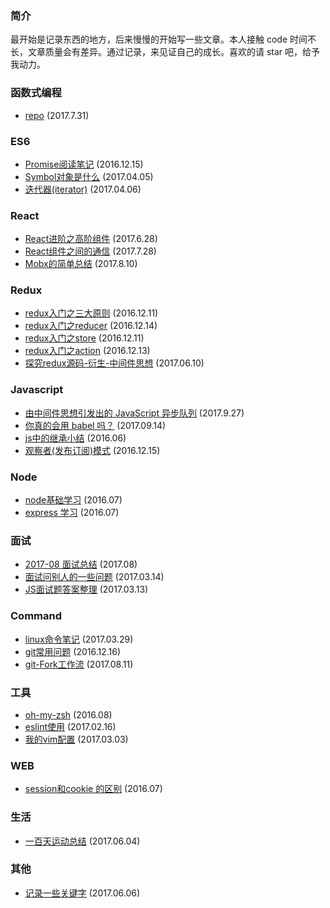 
### 简介
最开始是记录东西的地方，后来慢慢的开始写一些文章。本人接触 code 时间不长，文章质量会有差异。通过记录，来见证自己的成长。喜欢的请 star 吧，给予我动力。

### 函数式编程
- [repo](https://github.com/sunyongjian/FP-Code/tree/master) (2017.7.31)

### ES6
- [Promise阅读笔记](https://github.com/sunyongjian/blog/issues/12) (2016.12.15)
- [Symbol对象是什么](https://github.com/sunyongjian/blog/issues/17) (2017.04.05)
- [迭代器(iterator)](https://github.com/sunyongjian/blog/issues/18) (2017.04.06)

### React
- [React进阶之高阶组件](https://github.com/sunyongjian/blog/issues/25) (2017.6.28)
- [React组件之间的通信](https://github.com/sunyongjian/blog/issues/27) (2017.7.28)
- [Mobx的简单总结](https://github.com/sunyongjian/blog/issues/28) (2017.8.10)

### Redux
- [redux入门之三大原则](https://github.com/sunyongjian/blog/issues/8) (2016.12.11)
- [redux入门之reducer](https://github.com/sunyongjian/blog/issues/9) (2016.12.14)
- [redux入门之store](https://github.com/sunyongjian/blog/issues/10) (2016.12.11)
- [redux入门之action](https://github.com/sunyongjian/blog/issues/11) (2016.12.13)
- [探究redux源码-衍生-中间件思想](https://github.com/sunyongjian/blog/issues/21) (2017.06.10)

### Javascript
- [由中间件思想引发出的 JavaScript 异步队列](https://github.com/sunyongjian/blog/issues/31) (2017.9.27)
- [你真的会用 babel 吗？](https://github.com/sunyongjian/blog/issues/30) (2017.09.14)
- [js中的继承小结](https://github.com/sunyongjian/blog/issues/7) (2016.06)
- [观察者(发布订阅)模式](https://github.com/sunyongjian/blog/issues/13) (2016.12.15)

### Node
- [node基础学习](https://github.com/sunyongjian/blog/issues/6) (2016.07)
- [express 学习](https://github.com/sunyongjian/blog/issues/5) (2016.07)

### 面试
- [2017-08 面试总结](https://github.com/sunyongjian/blog/issues/32) (2017.08)
- [面试问别人的一些问题](https://github.com/sunyongjian/blog/issues/24) (2017.03.14)
- [JS面试题答案整理](https://github.com/sunyongjian/blog/issues/23) (2017.03.13)

### Command
- [linux命令笔记](https://github.com/sunyongjian/blog/issues/15) (2017.03.29)
- [git常用问题](https://github.com/sunyongjian/blog/issues/16) (2016.12.16)
- [git-Fork工作流](https://github.com/sunyongjian/blog/issues/29) (2017.08.11)

### 工具
- [oh-my-zsh](https://github.com/sunyongjian/blog/issues/2) (2016.08)
- [eslint使用](https://github.com/sunyongjian/blog/issues/14) (2017.02.16)
- [我的vim配置](https://github.com/sunyongjian/blog/issues/22) (2017.03.03)

### WEB
- [session和cookie 的区别](https://github.com/sunyongjian/blog/issues/4) (2016.07)

### 生活
- [一百天运动总结](https://github.com/sunyongjian/blog/issues/19) (2017.06.04)

### 其他
- [记录一些关键字](https://github.com/sunyongjian/blog/issues/20) (2017.06.06)
